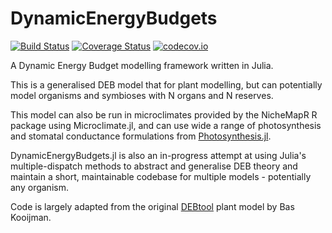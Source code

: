 # DynamicEnergyBudgets

[![Build Status](https://travis-ci.org/rafaqz/DynamicEnergyBudgets.jl.svg?branch=master)](https://travis-ci.org/rafaqz/DynamicEnergyBudgets.jl)
[![Coverage Status](https://coveralls.io/repos/rafaqz/DynamicEnergyBudgets.jl/badge.svg?branch=master&service=github)](https://coveralls.io/github/rafaqz/DynamicEnergyBudgets.jl?branch=master)
[![codecov.io](http://codecov.io/github/rafaqz/DynamicEnergyBudgets.jl/coverage.svg?branch=master)](http://codecov.io/github/rafaqz/Microclimate.jl?branch=master)

A Dynamic Energy Budget modelling framework written in Julia.

This is a generalised DEB model that for plant modelling, but can potentially 
model organisms and symbioses with N organs and N reserves.

This model can also be run in microclimates provided by the NicheMapR R package
using Microclimate.jl, and can use wide a range of photosynthesis and stomatal 
conductance formulations from [Photosynthesis.jl](https://github.com/rafaqz/Photosynthesis.jl).


DynamicEnergyBudgets.jl is also an in-progress attempt at using Julia's multiple-dispatch 
methods to abstract and generalise DEB theory and maintain a short, maintainable codebase
for multiple models - potentially any organism.

Code is largely adapted from the original [DEBtool](https://github.com/add-my-pet/DEBtool_M)
plant model by Bas Kooijman.
